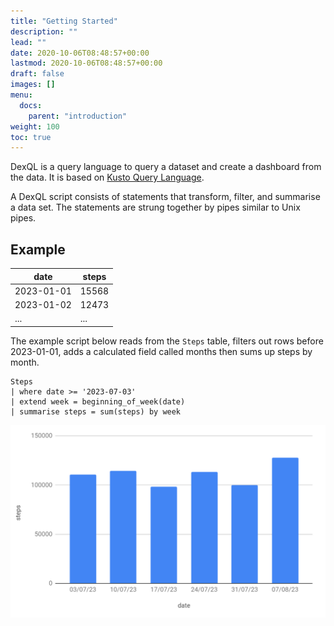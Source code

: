 ```yaml
---
title: "Getting Started"
description: ""
lead: ""
date: 2020-10-06T08:48:57+00:00
lastmod: 2020-10-06T08:48:57+00:00
draft: false
images: []
menu:
  docs:
    parent: "introduction"
weight: 100
toc: true
---
```


DexQL is a query language to query a dataset and create a dashboard from the data. It is based on [Kusto Query Language](https://learn.microsoft.com/en-us/azure/data-explorer/kusto/query/).

A DexQL script consists of statements that transform, filter, and summarise a data set. The statements are strung together by pipes similar to Unix pipes.

## Example

| date | steps |
| --- | --- |
| 2023-01-01 | 15568 |
| 2023-01-02 | 12473 |
| ... | ... |

The example script below reads from the `Steps` table, filters out rows before 2023-01-01, adds a calculated field called months then sums up steps by month. 

```
Steps
| where date >= '2023-07-03'
| extend week = beginning_of_week(date)
| summarise steps = sum(steps) by week
```
![A chart of total steps by week](/dex-ql-docs/images/dexql-chart.png)